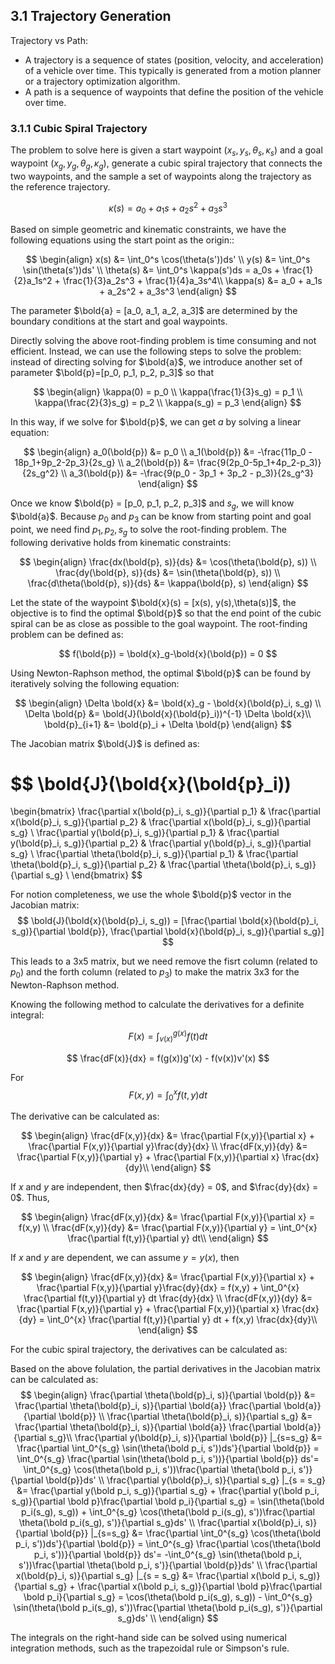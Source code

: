 
## 3.1 Trajectory Generation

Trajectory vs Path:

- A trajectory is a sequence of states (position, velocity, and acceleration) of a vehicle over time. This typically is generated from a motion planner or a trajectory optimization algorithm.
- A path is a sequence of waypoints that define the position of the vehicle over time.


### 3.1.1 Cubic Spiral Trajectory
The problem to solve here is given a start waypoint $(x_s, y_s, \theta_s, \kappa_s)$ and a goal waypoint $(x_g, y_g, \theta_g, \kappa_g)$, generate a cubic spiral trajectory that connects the two waypoints, and the sample a set of waypoints along the trajectory as the reference trajectory.

$$
\kappa (s) = a_0 + a_1s + a_2s^2 + a_3s^3
$$

Based on simple geometric and kinematic constraints, we have the following equations using the start point as the origin::

$$
\begin{align}
x(s) &= \int_0^s \cos(\theta(s'))ds' \\
y(s) &= \int_0^s \sin(\theta(s'))ds' \\
\theta(s) &= \int_0^s \kappa(s')ds = a_0s + \frac{1}{2}a_1s^2 + \frac{1}{3}a_2s^3 + \frac{1}{4}a_3s^4\\
\kappa(s) &= a_0 + a_1s + a_2s^2 + a_3s^3 
\end{align}
$$

The parameter $\bold{a} = [a_0, a_1, a_2, a_3]$ are determined by the boundary conditions at the start and goal waypoints.

Directly solving the above root-finding problem is time consuming and not efficient. Instead, we can use the following steps to solve the problem:
instead of directing solving for $\bold{a}$, we introduce another set of parameter $\bold{p}=[p_0, p_1, p_2, p_3]$ so that 

$$
\begin{align}
    \kappa(0) = p_0 \\
    \kappa(\frac{1}{3}s_g) = p_1 \\
    \kappa(\frac{2}{3}s_g) = p_2 \\
    \kappa(s_g) = p_3
\end{align}
$$

In this way, if we solve for $\bold{p}$, we can get $a$ by solving a linear equation:

$$
\begin{align}
    a_0(\bold{p}) &= p_0 \\
    a_1(\bold{p}) &= -\frac{11p_0 - 18p_1+9p_2-2p_3}{2s_g} \\
    a_2(\bold{p}) &= \frac{9(2p_0-5p_1+4p_2-p_3)}{2s_g^2} \\
    a_3(\bold{p}) &= -\frac{9(p_0 - 3p_1 + 3p_2 - p_3)}{2s_g^3}
\end{align}
$$

Once we know $\bold{p} = [p_0, p_1, p_2, p_3]$ and $s_g$, we will know $\bold{a}$. 
Because $p_0$ and $p_3$ can be know from starting point and goal point, we need find $p_1, p_2, s_g$ to solve the root-finding problem.
The following derivative holds from kinematic constraints:

$$
\begin{align}
\frac{dx(\bold{p}, s)}{ds} &= \cos(\theta(\bold{p}, s)) \\
\frac{dy(\bold{p}, s)}{ds} &= \sin(\theta(\bold{p}, s)) \\
\frac{d\theta(\bold{p}, s)}{ds} &= \kappa(\bold{p}, s) 
\end{align}
$$


Let the state of the waypoint $\bold{x}(s) = [x(s), y(s),\theta(s)]$, the objective is to find the optimal $\bold{p}$ so that the end point of the cubic spiral can be as close as possible to the goal waypoint. The root-finding problem can be defined as:

$$
f(\bold{p}) = \bold{x}_g-\bold{x}(\bold{p}) = 0
$$

Using Newton-Raphson method, the optimal $\bold{p}$ can be found by iteratively solving the following equation:

$$
\begin{align}
\Delta \bold{x} &= \bold{x}_g - \bold{x}(\bold{p}_i, s_g) \\
\Delta \bold{p} &= \bold{J}(\bold{x}(\bold{p}_i))^{-1} \Delta \bold{x}\\
\bold{p}_{i+1} &= \bold{p}_i + \Delta \bold{p}
\end{align}
$$

The Jacobian matrix $\bold{J}$ is defined as:

$$
\bold{J}(\bold{x}(\bold{p}_i)) 
=
\begin{bmatrix}
\frac{\partial x(\bold{p}_i, s_g)}{\partial p_1} & \frac{\partial x(\bold{p}_i, s_g)}{\partial p_2} & \frac{\partial x(\bold{p}_i, s_g)}{\partial s_g} \\
\frac{\partial y(\bold{p}_i, s_g)}{\partial p_1} & \frac{\partial y(\bold{p}_i, s_g)}{\partial p_2} & \frac{\partial y(\bold{p}_i, s_g)}{\partial s_g} \\
\frac{\partial \theta(\bold{p}_i, s_g)}{\partial p_1} & \frac{\partial \theta(\bold{p}_i, s_g)}{\partial p_2} & \frac{\partial \theta(\bold{p}_i, s_g)}{\partial s_g} \\
\end{bmatrix}
$$

For notion completeness, we use the whole $\bold{p}$ vector in the Jacobian matrix:
$$
\bold{J}(\bold{x}(\bold{p}_i, s_g)) = [\frac{\partial \bold{x}(\bold{p}_i, s_g)}{\partial \bold{p}}, \frac{\partial \bold{x}(\bold{p}_i, s_g)}{\partial s_g}]
$$

This leads to a 3x5 matrix, but we need remove the fisrt column (related to $p_0$) and the forth column (related to $p_3$) to make the matrix 3x3 for the Newton-Raphson method.


Knowing the following method to calculate the derivatives for a definite integral:

$$
F(x) = \int_{v(x)}^{g(x)} f(t)dt
$$

$$
\frac{dF(x)}{dx} = f(g(x))g'(x) - f(v(x))v'(x)
$$

For 
$$
F(x, y) = \int_0^x f(t,y)dt
$$

The derivative can be calculated as:

$$
\begin{align}
\frac{dF(x,y)}{dx} &= \frac{\partial F(x,y)}{\partial x} + \frac{\partial F(x,y)}{\partial y}\frac{dy}{dx} \\
\frac{dF(x,y)}{dy} &= \frac{\partial F(x,y)}{\partial y} + \frac{\partial F(x,y)}{\partial x} \frac{dx}{dy}\\
\end{align}
$$

If $x$ and $y$ are independent, then $\frac{dx}{dy} = 0$, and $\frac{dy}{dx} = 0$.
Thus,

$$
\begin{align}
\frac{dF(x,y)}{dx} &= \frac{\partial F(x,y)}{\partial x} = f(x,y) \\
\frac{dF(x,y)}{dy} &= \frac{\partial F(x,y)}{\partial y} = \int_0^{x} \frac{\partial f(t,y)}{\partial y} dt\\
\end{align}
$$


If $x$ and $y$ are dependent, we can assume $y = y(x)$, then

$$
\begin{align}
\frac{dF(x,y)}{dx} &= \frac{\partial F(x,y)}{\partial x} + \frac{\partial F(x,y)}{\partial y}\frac{dy}{dx} = f(x,y) + \int_0^{x} \frac{\partial f(t,y)}{\partial y} dt \frac{dy}{dx} \\
\frac{dF(x,y)}{dy} &= \frac{\partial F(x,y)}{\partial y} + \frac{\partial F(x,y)}{\partial x} \frac{dx}{dy} = \int_0^{x} \frac{\partial f(t,y)}{\partial y} dt + f(x,y) \frac{dx}{dy}\\
\end{align}
$$


For the cubic spiral trajectory, the derivatives can be calculated as:


Based on the above folulation, the partial derivatives in the Jacobian matrix can be calculated as:
$$
\begin{align}
\frac{\partial \theta(\bold{p}_i, s)}{\partial \bold{p}} &= \frac{\partial \theta(\bold{p}_i, s)}{\partial \bold{a}} \frac{\partial \bold{a}}{\partial \bold{p}} \\
\frac{\partial \theta(\bold{p}_i, s)}{\partial s_g} &= \frac{\partial \theta(\bold{p}_i, s)}{\partial \bold{a}} \frac{\partial \bold{a}}{\partial s_g}\\
\frac{\partial y(\bold{p}_i, s)}{\partial \bold{p}} |_{s=s_g} &= \frac{\partial \int_0^{s_g} \sin(\theta(\bold p_i, s'))ds'}{\partial \bold{p}} = \int_0^{s_g} \frac{\partial \sin(\theta(\bold p_i, s'))}{\partial \bold{p}} ds'= \int_0^{s_g} \cos(\theta(\bold p_i, s'))\frac{\partial \theta(\bold p_i, s')}{\partial \bold{p}}ds' \\
\frac{\partial y(\bold{p}_i, s)}{\partial s_g} |_{s = s_g} &= \frac{\partial y(\bold p_i, s_g)}{\partial s_g} + \frac{\partial y(\bold p_i, s_g)}{\partial \bold p}\frac{\partial \bold p_i}{\partial s_g} 
= \sin(\theta(\bold p_i(s_g), s_g)) + \int_0^{s_g} \cos(\theta(\bold p_i(s_g), s'))\frac{\partial \theta(\bold p_i(s_g), s')}{\partial s_g}ds' \\
\frac{\partial x(\bold{p}_i, s)}{\partial \bold{p}} |_{s=s_g} &= \frac{\partial \int_0^{s_g} \cos(\theta(\bold p_i, s'))ds'}{\partial \bold{p}} = \int_0^{s_g} \frac{\partial \cos(\theta(\bold p_i, s'))}{\partial \bold{p}} ds'= -\int_0^{s_g} \sin(\theta(\bold p_i, s'))\frac{\partial \theta(\bold p_i, s')}{\partial \bold{p}}ds' \\
\frac{\partial x(\bold{p}_i, s)}{\partial s_g} |_{s = s_g} &= \frac{\partial x(\bold p_i, s_g)}{\partial s_g} + \frac{\partial x(\bold p_i, s_g)}{\partial \bold p}\frac{\partial \bold p_i}{\partial s_g} 
= \cos(\theta(\bold p_i(s_g), s_g)) - \int_0^{s_g} \sin(\theta(\bold p_i(s_g), s'))\frac{\partial \theta(\bold p_i(s_g), s')}{\partial s_g}ds' \\
\end{align}
$$

The integrals on the right-hand side can be solved using numerical integration methods, such as the trapezoidal rule or Simpson's rule.